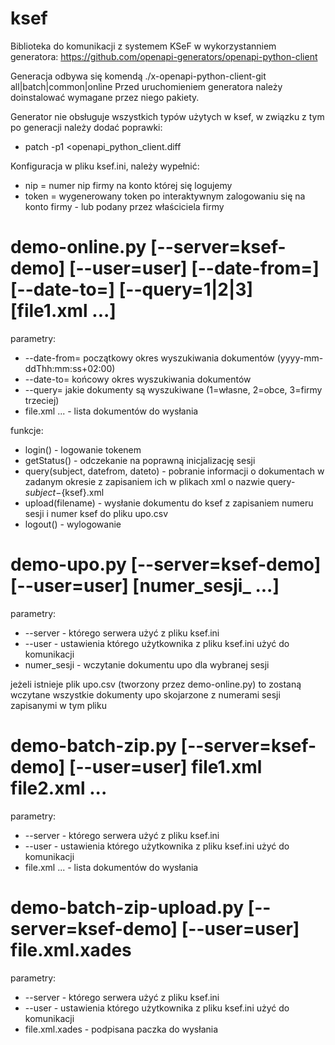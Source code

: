 # ksef
Biblioteka do komunikacji z systemem KSeF w wykorzystanniem generatora: https://github.com/openapi-generators/openapi-python-client

Generacja odbywa się komendą ./x-openapi-python-client-git all|batch|common|online
Przed uruchomieniem generatora należy doinstalować wymagane przez niego pakiety.

Generator nie obsługuje wszystkich typów użytych w ksef, w związku z tym po generacji należy dodać poprawki:
* patch -p1 <openapi_python_client.diff

Konfiguracja w pliku ksef.ini, należy wypełnić:
* nip = numer nip firmy na konto której się logujemy
* token = wygenerowany token po interaktywnym zalogowaniu się na konto firmy - lub podany przez właściciela firmy

# demo-online.py [--server=ksef-demo] [--user=user]  [--date-from=] [--date-to=] [--query=1|2|3] [file1.xml ...]
parametry:
   * --date-from= początkowy okres wyszukiwania dokumentów (yyyy-mm-ddThh:mm:ss+02:00)
   * --date-to= końcowy okres wyszukiwania dokumentów
   * --query= jakie dokumenty są wyszukiwane (1=własne, 2=obce, 3=firmy trzeciej)
   * file.xml ... - lista dokumentów do wysłania

funkcje:
* login() - logowanie tokenem
* getStatus() - odczekanie na poprawną inicjalizację sesji
* query(subject, datefrom, dateto) - pobranie informacji o dokumentach w zadanym okresie z zapisaniem ich w plikach xml o nazwie query-${subject}-${ksef}.xml
* upload(filename) - wysłanie dokumentu do ksef z zapisaniem numeru sesji i numer ksef do pliku upo.csv
* logout() - wylogowanie

# demo-upo.py [--server=ksef-demo] [--user=user] [numer_sesji_ ...]
parametry:
   * --server - którego serwera użyć z pliku ksef.ini
   * --user - ustawienia którego użytkownika z pliku ksef.ini użyć do komunikacji
   * numer_sesji - wczytanie dokumentu upo dla wybranej sesji

jeżeli istnieje plik upo.csv (tworzony przez demo-online.py) to zostaną wczytane wszystkie dokumenty upo skojarzone z numerami sesji zapisanymi w tym pliku

# demo-batch-zip.py [--server=ksef-demo] [--user=user] file1.xml file2.xml ...
parametry:
   * --server - którego serwera użyć z pliku ksef.ini
   * --user - ustawienia którego użytkownika z pliku ksef.ini użyć do komunikacji
   * file.xml ... - lista dokumentów do wysłania

# demo-batch-zip-upload.py [--server=ksef-demo] [--user=user] file.xml.xades
parametry:
   * --server - którego serwera użyć z pliku ksef.ini
   * --user - ustawienia którego użytkownika z pliku ksef.ini użyć do komunikacji
   * file.xml.xades - podpisana paczka do wysłania
